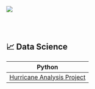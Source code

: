 ![](https://github.com/jeyla380/codecademy_projects/blob/main/images/codecademy_banner.png)

<br>
<br>

## 📈 Data Science


| Python | 
| --- |
| [Hurricane Analysis Project](https://github.com/jeyla380/codecademy_projects/blob/main/datascience/python/hurricane_analysis_project.ipynb) |
